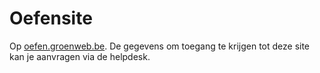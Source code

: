 # Oefensite

Op [oefen.groenweb.be](http://oefen.groenweb.be). De gegevens om toegang te krijgen tot deze site kan je aanvragen via de helpdesk.